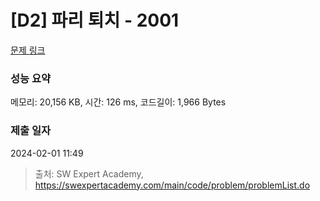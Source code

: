 # [D2] 파리 퇴치 - 2001 

[문제 링크](https://swexpertacademy.com/main/code/problem/problemDetail.do?contestProbId=AV5PzOCKAigDFAUq) 

### 성능 요약

메모리: 20,156 KB, 시간: 126 ms, 코드길이: 1,966 Bytes

### 제출 일자

2024-02-01 11:49



> 출처: SW Expert Academy, https://swexpertacademy.com/main/code/problem/problemList.do